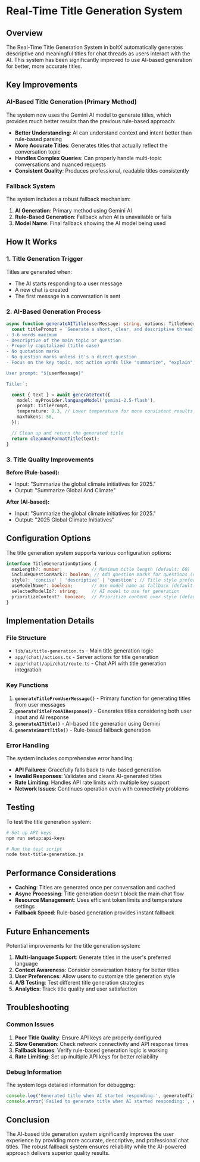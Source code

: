 # Real-Time Title Generation System

## Overview

The Real-Time Title Generation System in boltX automatically generates descriptive and meaningful titles for chat threads as users interact with the AI. This system has been significantly improved to use AI-based generation for better, more accurate titles.

## Key Improvements

### AI-Based Title Generation (Primary Method)

The system now uses the Gemini AI model to generate titles, which provides much better results than the previous rule-based approach:

- **Better Understanding**: AI can understand context and intent better than rule-based parsing
- **More Accurate Titles**: Generates titles that actually reflect the conversation topic
- **Handles Complex Queries**: Can properly handle multi-topic conversations and nuanced requests
- **Consistent Quality**: Produces professional, readable titles consistently

### Fallback System

The system includes a robust fallback mechanism:

1. **AI Generation**: Primary method using Gemini AI
2. **Rule-Based Generation**: Fallback when AI is unavailable or fails
3. **Model Name**: Final fallback showing the AI model being used

## How It Works

### 1. Title Generation Trigger

Titles are generated when:
- The AI starts responding to a user message
- A new chat is created
- The first message in a conversation is sent

### 2. AI-Based Generation Process

```typescript
async function generateAITitle(userMessage: string, options: TitleGenerationOptions): Promise<string> {
  const titlePrompt = `Generate a short, clear, and descriptive thread title for this user prompt. The title should be:
- 3-6 words maximum
- Descriptive of the main topic or question
- Properly capitalized (title case)
- No quotation marks
- No question marks unless it's a direct question
- Focus on the key topic, not action words like "summarize", "explain", etc.

User prompt: "${userMessage}"

Title:`;

  const { text } = await generateText({
    model: myProvider.languageModel('gemini-2.5-flash'),
    prompt: titlePrompt,
    temperature: 0.3, // Lower temperature for more consistent results
    maxTokens: 50,
  });

  // Clean up and return the generated title
  return cleanAndFormatTitle(text);
}
```

### 3. Title Quality Improvements

**Before (Rule-based):**
- Input: "Summarize the global climate initiatives for 2025."
- Output: "Summarize Global And Climate"

**After (AI-based):**
- Input: "Summarize the global climate initiatives for 2025."
- Output: "2025 Global Climate Initiatives"

## Configuration Options

The title generation system supports various configuration options:

```typescript
interface TitleGenerationOptions {
  maxLength?: number;           // Maximum title length (default: 60)
  includeQuestionMark?: boolean; // Add question marks for questions (default: true)
  style?: 'concise' | 'descriptive' | 'question'; // Title style preference
  useModelName?: boolean;       // Use model name as fallback (default: false)
  selectedModelId?: string;     // AI model to use for generation
  prioritizeContent?: boolean;  // Prioritize content over style (default: true)
}
```

## Implementation Details

### File Structure

- `lib/ai/title-generation.ts` - Main title generation logic
- `app/(chat)/actions.ts` - Server actions for title generation
- `app/(chat)/api/chat/route.ts` - Chat API with title generation integration

### Key Functions

1. **`generateTitleFromUserMessage()`** - Primary function for generating titles from user messages
2. **`generateTitleFromAIResponse()`** - Generates titles considering both user input and AI response
3. **`generateAITitle()`** - AI-based title generation using Gemini
4. **`generateSmartTitle()`** - Rule-based fallback generation

### Error Handling

The system includes comprehensive error handling:

- **API Failures**: Gracefully falls back to rule-based generation
- **Invalid Responses**: Validates and cleans AI-generated titles
- **Rate Limiting**: Handles API rate limits with multiple key support
- **Network Issues**: Continues operation even with connectivity problems

## Testing

To test the title generation system:

```bash
# Set up API keys
npm run setup:api-keys

# Run the test script
node test-title-generation.js
```

## Performance Considerations

- **Caching**: Titles are generated once per conversation and cached
- **Async Processing**: Title generation doesn't block the main chat flow
- **Resource Management**: Uses efficient token limits and temperature settings
- **Fallback Speed**: Rule-based generation provides instant fallback

## Future Enhancements

Potential improvements for the title generation system:

1. **Multi-language Support**: Generate titles in the user's preferred language
2. **Context Awareness**: Consider conversation history for better titles
3. **User Preferences**: Allow users to customize title generation style
4. **A/B Testing**: Test different title generation strategies
5. **Analytics**: Track title quality and user satisfaction

## Troubleshooting

### Common Issues

1. **Poor Title Quality**: Ensure API keys are properly configured
2. **Slow Generation**: Check network connectivity and API response times
3. **Fallback Issues**: Verify rule-based generation logic is working
4. **Rate Limiting**: Set up multiple API keys for better reliability

### Debug Information

The system logs detailed information for debugging:

```typescript
console.log('Generated title when AI started responding:', generatedTitle);
console.error('Failed to generate title when AI started responding:', error);
```

## Conclusion

The AI-based title generation system significantly improves the user experience by providing more accurate, descriptive, and professional chat titles. The robust fallback system ensures reliability while the AI-powered approach delivers superior quality results. 